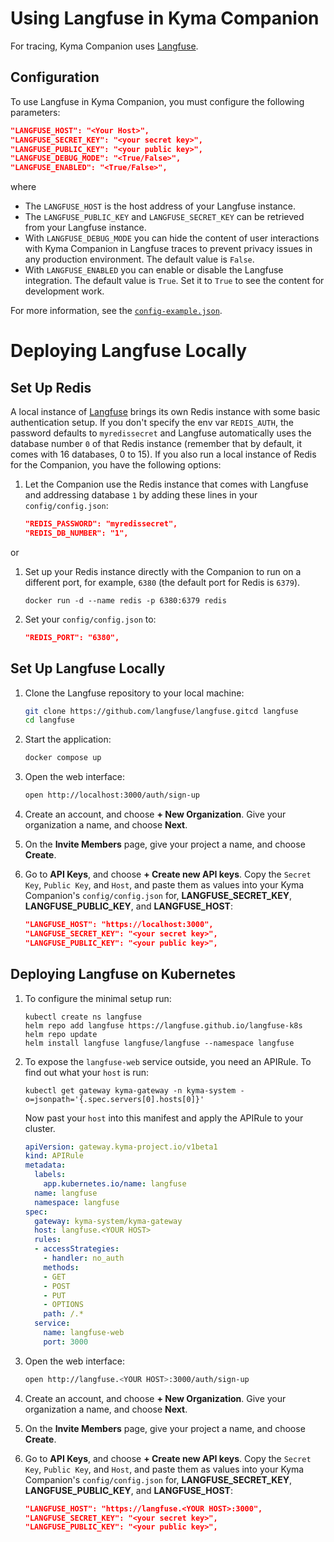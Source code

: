 # Using Langfuse in Kyma Companion

For tracing, Kyma Companion uses [Langfuse](https://langfuse.com/docs).

## Configuration

To use Langfuse in Kyma Companion, you must configure the following parameters:

   ```json
   "LANGFUSE_HOST": "<Your Host>",
   "LANGFUSE_SECRET_KEY": "<your secret key>",
   "LANGFUSE_PUBLIC_KEY": "<your public key>",
   "LANGFUSE_DEBUG_MODE": "<True/False>",
   "LANGFUSE_ENABLED": "<True/False>",
   ```

where

* The `LANGFUSE_HOST` is the host address of your Langfuse instance.
* The `LANGFUSE_PUBLIC_KEY` and `LANGFUSE_SECRET_KEY` can be retrieved from your Langfuse instance.
* With `LANGFUSE_DEBUG_MODE` you can hide the content of user interactions with Kyma Companion in Langfuse traces to prevent privacy issues in any production environment. The default value is `False`.
* With `LANGFUSE_ENABLED` you can enable or disable the Langfuse integration. The default value is `True`. Set it to `True` to see the content for development work.

For more information, see the [`config-example.json`](../config/config-example.json).

# Deploying Langfuse Locally

## Set Up Redis

A local instance of [Langfuse](https://langfuse.com/docs) brings its own Redis instance with some basic authentication setup. If you don't specify the env var `REDIS_AUTH`, the password defaults to `myredissecret` and Langfuse automatically uses the database number `0` of that Redis instance (remember that by default, it comes with 16 databases, 0 to 15).
If you also run a local instance of Redis for the Companion, you have the following options:

1. Let the Companion use the Redis instance that comes with Langfuse and addressing database `1` by adding these lines in your `config/config.json`:

   ```json
   "REDIS_PASSWORD": "myredissecret",
   "REDIS_DB_NUMBER": "1",
   ```

or

1. Set up your Redis instance directly with the Companion to run on a different port, for example, `6380` (the default port for Redis is `6379`).

   ```shell
   docker run -d --name redis -p 6380:6379 redis
   ```

2. Set your `config/config.json` to:

   ```json
   "REDIS_PORT": "6380",
   ```

## Set Up Langfuse Locally

1. Clone the Langfuse repository to your local machine:

   ```bash
   git clone https://github.com/langfuse/langfuse.gitcd langfuse
   cd langfuse
   ```

2. Start the application:

   ```bash
   docker compose up
   ```

3. Open the web interface:

   ```bash
   open http://localhost:3000/auth/sign-up
   ```

4. Create an account, and choose **+ New Organization**. Give your organization a name, and choose **Next**.
5. On the **Invite Members** page, give your project a name, and choose **Create**.
6. Go to **API Keys**, and choose **+ Create new API keys**. Copy the `Secret Key`, `Public Key`, and `Host`, and paste them as values into your Kyma Companion's `config/config.json` for, **LANGFUSE_SECRET_KEY**, **LANGFUSE_PUBLIC_KEY**, and **LANGFUSE_HOST**:

   ```json
   "LANGFUSE_HOST": "https://localhost:3000",
   "LANGFUSE_SECRET_KEY": "<your secret key>",
   "LANGFUSE_PUBLIC_KEY": "<your public key>",  
   ```

## Deploying Langfuse on Kubernetes

1. To configure the minimal setup run:

   ```shell
   kubectl create ns langfuse
   helm repo add langfuse https://langfuse.github.io/langfuse-k8s
   helm repo update
   helm install langfuse langfuse/langfuse --namespace langfuse
   ```

2. To expose the `langfuse-web` service outside, you need an APIRule. To find out what your `host` is run:

   ```shell
   kubectl get gateway kyma-gateway -n kyma-system -o=jsonpath='{.spec.servers[0].hosts[0]}'
   ```

   Now past your `host` into this manifest and apply the APIRule to your cluster.

   ```yaml
   apiVersion: gateway.kyma-project.io/v1beta1
   kind: APIRule
   metadata:
     labels:
       app.kubernetes.io/name: langfuse
     name: langfuse
     namespace: langfuse
   spec:
     gateway: kyma-system/kyma-gateway
     host: langfuse.<YOUR HOST>
     rules:
     - accessStrategies:
       - handler: no_auth
       methods:
       - GET
       - POST
       - PUT
       - OPTIONS
       path: /.*
     service:
       name: langfuse-web
       port: 3000
   ```

3. Open the web interface:

   ```bash
   open http://langfuse.<YOUR HOST>:3000/auth/sign-up
   ```

4. Create an account, and choose **+ New Organization**. Give your organization a name, and choose **Next**.
5. On the **Invite Members** page, give your project a name, and choose **Create**.
6. Go to **API Keys**, and choose **+ Create new API keys**. Copy the `Secret Key`, `Public Key`, and `Host`, and paste them as values into your Kyma Companion's `config/config.json` for, **LANGFUSE_SECRET_KEY**, **LANGFUSE_PUBLIC_KEY**, and **LANGFUSE_HOST**:

   ```json
   "LANGFUSE_HOST": "https://langfuse.<YOUR HOST>:3000",
   "LANGFUSE_SECRET_KEY": "<your secret key>",
   "LANGFUSE_PUBLIC_KEY": "<your public key>",
   ```

